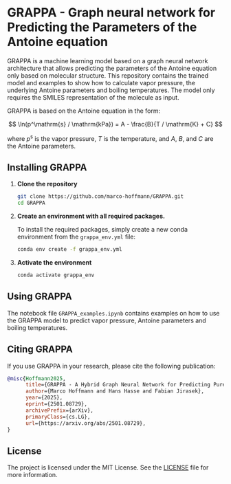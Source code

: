 # **GRAPPA** - **Gra**ph neural network for **P**redicting the **P**arameters of the **A**ntoine equation


GRAPPA is a machine learning model based on a graph neural network architecture that allows predicting the parameters of the Antoine equation only based on molecular structure.
This repository contains the trained model and examples to show how to calculate vapor pressure, the underlying Antoine parameters and boiling temperatures. The model only requires the SMILES representation of the molecule as input.

GRAPPA is based on the Antoine equation in the form:

$$ \ln(p^\mathrm{s} / \mathrm{kPa}) = A - \frac{B}{T / \mathrm{K} + C} $$

where $p^\mathrm{s}$ is the vapor pressure, $T$ is the temperature, and $A$, $B$, and $C$ are the Antoine parameters.

## Installing GRAPPA
1. **Clone the repository**
    ```bash
    git clone https://github.com/marco-hoffmann/GRAPPA.git
    cd GRAPPA
    ```
2. **Create an environment with all required packages.** 
    
    To install the required packages, simply create a new conda environment from the `grappa_env.yml` file:
    ```bash
    conda env create -f grappa_env.yml
    ```
 3. **Activate the environment**
    ```bash
    conda activate grappa_env
    ```

## Using GRAPPA
The notebook file `GRAPPA_examples.ipynb` contains examples on how to use the GRAPPA model to predict vapor pressure, Antoine parameters and boiling temperatures.

## Citing GRAPPA
If you use GRAPPA in your research, please cite the following publication:
```bibtex
@misc{Hoffmann2025,
      title={GRAPPA - A Hybrid Graph Neural Network for Predicting Pure Component Vapor Pressures}, 
      author={Marco Hoffmann and Hans Hasse and Fabian Jirasek},
      year={2025},
      eprint={2501.08729},
      archivePrefix={arXiv},
      primaryClass={cs.LG},
      url={https://arxiv.org/abs/2501.08729}, 
}
```
## License
The project is licensed under the MIT License. See the [LICENSE](LICENSE) file for more information.
